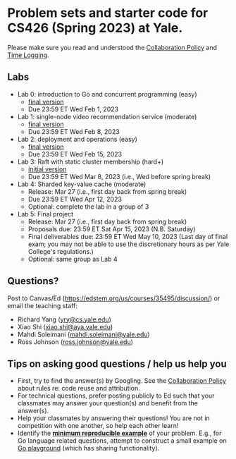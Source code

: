 # Problem sets and starter code for CS426 (Spring 2023) at Yale.

Please make sure you read and understood the [Collaboration Policy](collaboration_policy.md) and [Time Logging](time_logging.md).

## Labs
 - Lab 0: introduction to Go and concurrent programming (easy)
   - [final version](lab0/lab0.md)
   - Due 23:59 ET Wed Feb 1, 2023
 - Lab 1: single-node video recommendation service (moderate)
   - [final version](lab1/lab1.md)
   - Due 23:59 ET Wed Feb 8, 2023
 - Lab 2: deployment and operations (easy)
   - [final version](lab2/lab2.md)
   - Due 23:59 ET Wed Feb 15, 2023
 - Lab 3: Raft with static cluster membership (hard+)
   - [initial version](lab3/lab3.md)
   - Due 23:59 ET Wed Mar 8, 2023 (i.e., Wed before spring break)
 - Lab 4: Sharded key-value cache (moderate)
   - Release: Mar 27 (i.e., first day back from spring break)
   - Due 23:59 ET Wed Apr 12, 2023
   - Optional: complete the lab in a group of 3
 - Lab 5: Final project
   - Release: Mar 27 (i.e., first day back from spring break)
   - Proposals due: 23:59 ET Sat Apr 15, 2023 (N.B. Saturday)
   - Final deliverables due: 23:59 ET Wed May 10, 2023 (Last day of final exam; you may not be able to use the discretionary hours as per Yale College's regulations.)
   - Optional: same group as Lab 4

## Questions?
Post to Canvas/Ed (https://edstem.org/us/courses/35495/discussion/) or email the teaching staff:
  - Richard Yang (yry@cs.yale.edu)
  - Xiao Shi (xiao.shi@aya.yale.edu)
  - Mahdi Soleimani (mahdi.soleimani@yale.edu)
  - Ross Johnson (ross.johnson@yale.edu)

## Tips on asking good questions / help us help you
- First, try to find the answer(s) by Googling. See the [Collaboration Policy](collaboration_policy.md) about rules re: code reuse and attribution.
- For technical questions, prefer posting publicly to Ed such that your classmates may answer your question(s) and benefit from the answer(s).
- Help your classmates by answering their questions! You are not in competition with one another, so help each other learn!
- Identify the [**minimum reproducible example**](https://myweb.uiowa.edu/pbreheny/reproducible.html) of your problem. E.g., for Go language related questions, attempt to construct a small example on [Go playground](https://go.dev/play/) (which has sharing functionality).

